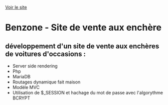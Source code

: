[Voir le site](https://benzone-site.000webhostapp.com/)

# Benzone - Site de vente aux enchère

## développement d'un site de vente aux enchères de voitures d'occasions :

* Server side rendering
* Php
* MariaDB
* Routages dynamique fait maison
* Modèle MVC
* Utilisation de $_SESSION et hachage du mot de passe avec l'algorythme BCRYPT
```
